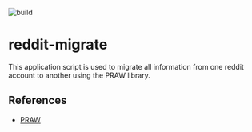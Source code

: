 ![build](https://github.com/pelonchasva/reddit-migrate/workflows/build/badge.svg)

# reddit-migrate

This application script is used to migrate all information from one reddit account to another using the PRAW library.

## References

* [PRAW](praw.readthedocs.io)
